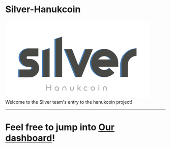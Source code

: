 # Silver-Hanukcoin
<img src="resources/newLogo2Upscaled.png" alt="logo" width="450"/>
Welcome to the Silver team's entry to the hanukcoin project!

___
# Feel free to jump into [Our dashboard](https://silver-hanukcoin.herokuapp.com/dashboard)!
